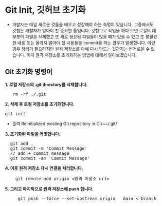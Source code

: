 # Git Init, 깃허브 초기화
- 개발자는 매일 새로운 것들을 배우고 성장해야 하는 숙명이 있습니다. 그중에서도 깃헙은 개발자가 알아야 할 중요한 툴입니다. 깃헙으로 작업을 하다 보면 로컬의 대부분의 파일을 삭제했고 또 새로 생성된 파일들이 많을 때가 있을 수 있고 또 불필요한 내용 또는 올리지 말아야 할 내용들을 commit을 하는 경우가 발생합니다. 이런 경우 정리가 필요하지만 원격 저장소를 아예 다시 만드는 것까지는 번거로울 수 있습니다. 이때 원격 저장소를 초기화하는 방법에 대해서 알아보겠습니다.

## Git 초기화 명령어

 **1.  로컬 저장소의 .git directory를 삭제합니다.**
  <pre>	  rm -rf ./.git  </pre>
  
 **2. 삭제 후 로컬 저장소를 초기화합니다.**
   <pre>git init</pre> 
 - 출력
 Reinitialized existing Git repository in C:/~~/.git/

 **3. 초기화된 파일을 커밋합니다.**
  <pre>
  git add .
  git commit -m 'Commit Message'
  // add + commit message
  git commit -am 'Commit Message'  </pre>  
  
 **4. 이후 원격 저장소 다시 연결을 처리합니다.**
  <pre>
    git remote add origin <원격 저장소 url> </pre>

 **5. 그리고 마지막으로 원격 저장소에 push 합니다.**
   <pre>
     git push --force --set-upstream origin   main < branch name: ex) master >   </pre>
